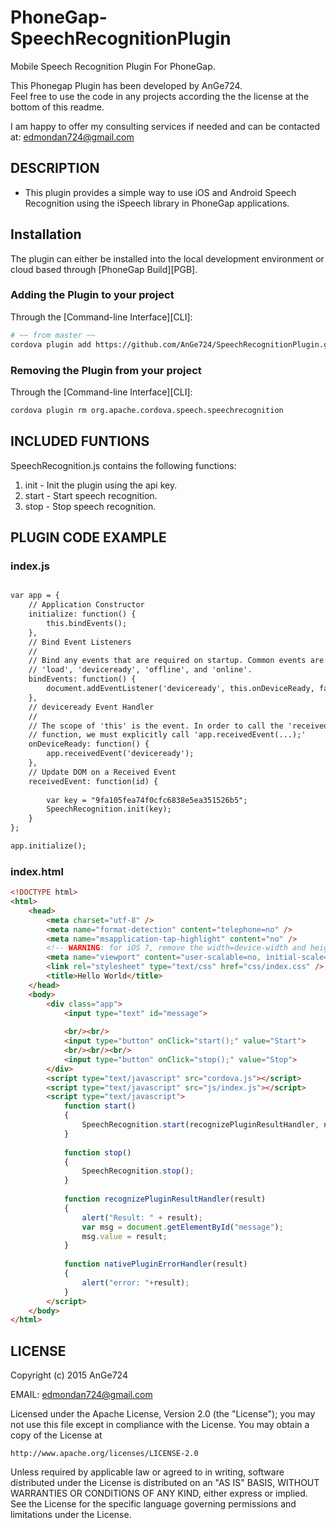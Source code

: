 PhoneGap-SpeechRecognitionPlugin
================================

Mobile Speech Recognition Plugin For PhoneGap.

This Phonegap Plugin has been developed by AnGe724.  
Feel free to use the code in any projects according the the license at the bottom of this readme.

I am happy to offer my consulting services if needed and can be contacted at: edmondan724@gmail.com

## DESCRIPTION ##

* This plugin provides a simple way to use iOS and Android Speech Recognition using the iSpeech library in PhoneGap applications.

## Installation
The plugin can either be installed into the local development environment or cloud based through [PhoneGap Build][PGB].

### Adding the Plugin to your project
Through the [Command-line Interface][CLI]:
```bash
# ~~ from master ~~
cordova plugin add https://github.com/AnGe724/SpeechRecognitionPlugin.git && cordova prepare
```

### Removing the Plugin from your project
Through the [Command-line Interface][CLI]:
```bash
cordova plugin rm org.apache.cordova.speech.speechrecognition
```

## INCLUDED FUNTIONS ##

SpeechRecognition.js contains the following functions:

1. init - Init the plugin using the api key.
2. start - Start speech recognition.
3. stop - Stop speech recognition.

## PLUGIN CODE EXAMPLE ##



### index.js ###
```html

var app = {
    // Application Constructor
    initialize: function() {
        this.bindEvents();
    },
    // Bind Event Listeners
    //
    // Bind any events that are required on startup. Common events are:
    // 'load', 'deviceready', 'offline', and 'online'.
    bindEvents: function() {
        document.addEventListener('deviceready', this.onDeviceReady, false);
    },
    // deviceready Event Handler
    //
    // The scope of 'this' is the event. In order to call the 'receivedEvent'
    // function, we must explicitly call 'app.receivedEvent(...);'
    onDeviceReady: function() {
        app.receivedEvent('deviceready');
    },
    // Update DOM on a Received Event
    receivedEvent: function(id) {
        
        var key = "9fa105fea74f0cfc6838e5ea351526b5";
        SpeechRecognition.init(key);
    }
};

app.initialize();

```


### index.html ###
```html
<!DOCTYPE html>
<html>
    <head>
        <meta charset="utf-8" />
        <meta name="format-detection" content="telephone=no" />
        <meta name="msapplication-tap-highlight" content="no" />
        <!-- WARNING: for iOS 7, remove the width=device-width and height=device-height attributes. See https://issues.apache.org/jira/browse/CB-4323 -->
        <meta name="viewport" content="user-scalable=no, initial-scale=1, maximum-scale=1, minimum-scale=1, width=device-width, height=device-height, target-densitydpi=device-dpi" />
        <link rel="stylesheet" type="text/css" href="css/index.css" />
        <title>Hello World</title>
    </head>
    <body>
        <div class="app">
            <input type="text" id="message">
                
            <br/><br/>
            <input type="button" onClick="start();" value="Start">
            <br/><br/><br/>
            <input type="button" onClick="stop();" value="Stop">
        </div>
        <script type="text/javascript" src="cordova.js"></script>
        <script type="text/javascript" src="js/index.js"></script>
        <script type="text/javascript">
            function start()
            {
                SpeechRecognition.start(recognizePluginResultHandler, nativePluginErrorHandler);
            }
        
            function stop()
            {
                SpeechRecognition.stop();
            }
            
            function recognizePluginResultHandler(result)
            {
                alert("Result: " + result);
                var msg = document.getElementById("message");
                msg.value = result;
            }
            
            function nativePluginErrorHandler(result)
            {
                alert("error: "+result);
            }
        </script>
    </body>
</html>

```

## LICENSE ##

Copyright (c) 2015 AnGe724

EMAIL: edmondan724@gmail.com   

Licensed under the Apache License, Version 2.0 (the "License");
you may not use this file except in compliance with the License.
You may obtain a copy of the License at

    http://www.apache.org/licenses/LICENSE-2.0

Unless required by applicable law or agreed to in writing, software
distributed under the License is distributed on an "AS IS" BASIS,
WITHOUT WARRANTIES OR CONDITIONS OF ANY KIND, either express or implied.
See the License for the specific language governing permissions and
limitations under the License.
